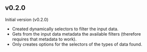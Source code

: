 ## v0.2.0

Initial version (v0.2.0)

- Created dynamically selectors to filter the input data.
- Gets from the input data metadata the available filters (therefore requires that metadata to work).
- Only creates options for the selectors of the types of data found. 
